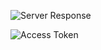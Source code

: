 ![Server Response](https://github.com/jadaunabhishek/ra2111031010023/assets/103330752/d99c7a58-f164-42a7-a273-65206b2055f7)

![Access Token](https://github.com/jadaunabhishek/ra2111031010023/assets/103330752/e6d53bf2-9956-458f-b54e-5d549ccb6d31)




